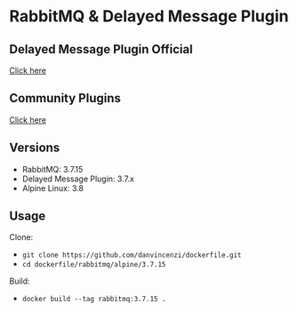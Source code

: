 # RabbitMQ & Delayed Message Plugin

## Delayed Message Plugin Official

[Click here](https://github.com/rabbitmq/rabbitmq-delayed-message-exchange)

## Community Plugins

[Click here](https://www.rabbitmq.com/community-plugins.html)

## Versions

- RabbitMQ: 3.7.15
- Delayed Message Plugin: 3.7.x
- Alpine Linux: 3.8

## Usage

Clone:

- ``` git clone https://github.com/danvincenzi/dockerfile.git ```
- ``` cd dockerfile/rabbitmq/alpine/3.7.15 ```

Build:

- ``` docker build --tag rabbitmq:3.7.15 . ```
